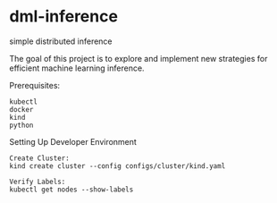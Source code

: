 # dml-inference
simple distributed inference

The goal of this project is to explore and implement new strategies for efficient machine learning inference.

Prerequisites:

    kubectl
    docker
    kind
    python

Setting Up Developer Environment

    Create Cluster:
    kind create cluster --config configs/cluster/kind.yaml

    Verify Labels:
    kubectl get nodes --show-labels


